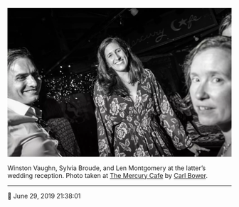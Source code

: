 ![Winston Vaughn, Sylvia Broude, and Len Montgomery](assets/02a4015e8f2d22ce0e6159290cfc388e.webp)

Winston Vaughn, Sylvia Broude, and Len Montgomery at the latter’s wedding reception. Photo taken at [The Mercury Cafe](http://mercurycafe.com/) by [Carl Bower](http://carlbowerphotos.com/).

- - - -

📅 June 29, 2019 21:38:01
